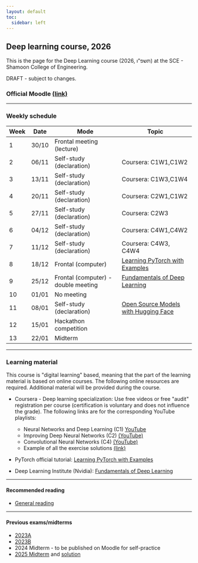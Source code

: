 ```yaml
---
layout: default
toc:
  sidebar: left
---
```

## Deep learning course, 2026
This is the page for the Deep Learning course (2026, תשפ"ו) at the SCE - Shamoon College of Engineering.

DRAFT - subject to changes.

### Official Moodle [(link)](https://moodle.sce.ac.il/course/view.php?id=33678)

---

### Weekly schedule

| Week | Date  | Mode                                | Topic                                                                                                                          |
|------|-------|-------------------------------------|--------------------------------------------------------------------------------------------------------------------------------|
| 1    | 30/10 | Frontal meeting (lecture)           |                                                                                                                                |
| 2    | 06/11 | Self-study (declaration)            | Coursera: C1W1,C1W2                                                                                                            |
| 3    | 13/11 | Self-study (declaration)            | Coursera: C1W3,C1W4                                                                                                            |
| 4    | 20/11 | Self-study (declaration)            | Coursera: C2W1,C1W2                                                                                                            |
| 5    | 27/11 | Self-study (declaration)            | Coursera: C2W3                                                                                                                 |
| 6    | 04/12 | Self-study (declaration)            | Coursera: C4W1,C4W2                                                                                                            |
| 7    | 11/12 | Self-study (declaration)            | Coursera: C4W3, C4W4                                                                                                           |
| 8    | 18/12 | Frontal (computer)                  | [Learning PyTorch with Examples](https://docs.pytorch.org/tutorials/beginner/pytorch_with_examples.html)                       |
| 9    | 25/12 | Frontal (computer) - double meeting | [Fundamentals of Deep Learning](https://www.nvidia.com/en-eu/training/instructor-led-workshops/fundamentals-of-deep-learning/) |
| 10   | 01/01 | No meeting                          |                                                                                                                                |
| 11   | 08/01 | Self-study (declaration)            | [Open Source Models with Hugging Face](https://www.deeplearning.ai/short-courses/open-source-models-hugging-face/)             |                                                                                                                                
| 12   | 15/01 | Hackathon competition               |                                                                                                                                |
| 13   | 22/01 | Midterm                             |                                                                                                                                |


---

### Learning material
This course is "digital learning" based, meaning that the part of the learning material is based on online courses. The following online resources are required. Additional material will be provided during the course.

* Coursera - Deep learning specialization: Use free videos or free "audit" registration per course (certification is voluntary and does not influence the grade). The following links are for the corresponding YouTube playlists:
  - Neural Networks and Deep Learning (C1) [YouTube](https://www.youtube.com/playlist?list=PLkDaE6sCZn6Ec-XTbcX1uRg2_u4xOEky0)
  - Improving Deep Neural Networks (C2) [(YouTube)](https://www.youtube.com/playlist?list=PLkDaE6sCZn6Hn0vK8co82zjQtt3T2Nkqc)
  - Convolutional Neural Networks (C4) [(YouTube)](https://www.youtube.com/playlist?list=PLkDaE6sCZn6Gl29AoE31iwdVwSG-KnDzF)
  - Example of all the exercise solutions [(link)](https://github.com/amanchadha/coursera-deep-learning-specialization)

* PyTorch official tutorial: [Learning PyTorch with Examples](https://docs.pytorch.org/tutorials/beginner/pytorch_with_examples.html)
* Deep Learning Institute (Nvidia): [Fundamentals of Deep Learning](https://www.nvidia.com/en-eu/training/instructor-led-workshops/fundamentals-of-deep-learning/)


---

#### Recommended reading
* [General reading](/suppl/dl/2026/reading2026)

---

#### Previous exams/midterms
* [2023A](/suppl/dl/exams/DL%20Exam2023A_sol.pdf)
* [2023B](/suppl/dl/exams/DL%20Exam2023B_sol.pdf)
* 2024 Midterm - to be published on Moodle for self-practice
* [2025 Midterm](/suppl/dl/exams/DL_midterm2025.pdf) and [solution](/suppl/dl/exams/DL_midterm2025_sol.pdf)